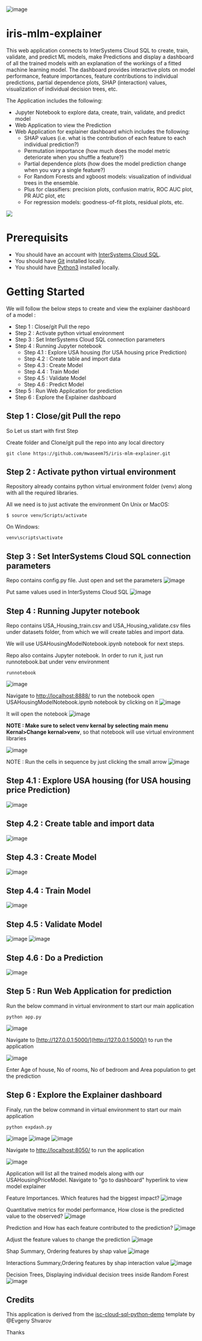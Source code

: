 ![image](https://user-images.githubusercontent.com/18219467/233314974-71c44cf3-8abd-4f92-b550-9f5f578ac331.png)
# iris-mlm-explainer
This web application connects to InterSystems Cloud SQL to create, train, validate, and predict ML models, make Predictions and display a dashboard of all the trained models with an explanation of the workings of a fitted machine learning model.
The dashboard provides interactive plots on model performance, feature importances, feature contributions to individual predictions, partial dependence plots, SHAP (interaction) values, visualization of individual decision trees, etc.

The Application includes the following:
- Jupyter Notebook to explore data, create, train, validate, and predict model
- Web Application to view the Prediction
- Web Application for explainer dashboard which includes the following:
  - SHAP values (i.e. what is the contribution of each feature to each individual prediction?)
  - Permutation importance (how much does the model metric deteriorate when you shuffle a feature?)
  - Partial dependence plots (how does the model prediction change when you vary a single feature?)
  - For Random Forests and xgboost models: visualization of individual trees in the ensemble.
  - Plus for classifiers: precision plots, confusion matrix, ROC AUC plot, PR AUC plot, etc
  - For regression models: goodness-of-fit plots, residual plots, etc.

![](https://github.com/mwaseem75/iris-mlm-explorer/blob/main/irisMLMExp.gif)

# Prerequisits
- You should have an account with [InterSystems Cloud SQL](https://portal.sql-contest.isccloud.io/cloudservices). 
- You should have [Git](https://git-scm.com/book/en/v2/Getting-Started-Installing-Git) installed locally.
- You should have [Python3](https://www.python.org/downloads/) installed locally. 

# Getting Started
We will follow the below steps to create and view the explainer dashboard of a model :
- Step 1 : Close/git Pull the repo
- Step 2 : Activate python virtual environment 
- Step 3 : Set InterSystems Cloud SQL connection parameters
- Step 4 : Running Jupyter notebook
  - Step 4.1 : Explore USA housing (for USA housing price Prediction)
  - Step 4.2 : Create table and import data
  - Step 4.3 : Create Model
  - Step 4.4 : Train Model
  - Step 4.5 : Validate Model
  - Step 4.6 : Predict Model
- Step 5 : Run Web Application for prediction   
- Step 6 : Explore the Explainer dashboard

## Step 1 : Close/git Pull the repo
So Let us start with first Step

Create folder and Clone/git pull the repo into any local directory
```
git clone https://github.com/mwaseem75/iris-mlm-explainer.git
```

## Step 2 : Activate python virtual environment 
Repository already contains python virtual environment folder (venv) along with all the required libraries.

All we need is to just activate the environment
On Unix or MacOS:
```
$ source venv/Scripts/activate
```
On Windows:
```
venv\scripts\activate
```
## Step 3 : Set InterSystems Cloud SQL connection parameters
Repo contains config.py file. Just open and set the parameters
![image](https://user-images.githubusercontent.com/18219467/232424168-3fd4ce14-2a78-44bc-a42b-c65909d9696a.png)

Put same values used in InterSystems Cloud SQL
![image](https://user-images.githubusercontent.com/18219467/232485432-4b100781-1127-45b0-b3d8-95570124d977.png)

## Step 4 : Running Jupyter notebook
Repo contains USA_Housing_train.csv and USA_Housing_validate.csv files under datasets folder, from which we will create tables and import data.

We will use USAHousingModelNotebook.ipynb notebook for next steps.

Repo also contains Jupyter notebook. In order to run it, just run runnotebook.bat under venv environment
```
runnotebook
```
![image](https://user-images.githubusercontent.com/18219467/232427181-21b2c7e3-3de8-40fb-8111-4b86a9042039.png)

Navigate to [http://localhost:8888/](http://localhost:8888/) to run the notebook
open USAHousingModelNotebook.ipynb notebook by clicking on it
![image](https://user-images.githubusercontent.com/18219467/232428806-89ba6cd3-8e49-4001-ae0d-f1f8e6873540.png)

It will open the notebook
![image](https://user-images.githubusercontent.com/18219467/233067990-cc24b4d2-3cce-4650-9f0e-d9e8f2418fee.png)

**NOTE : Make sure to select venv kernal by selecting main menu Kernal>Change kernal>venv**, so that notebook will use virtual environment libraries

![image](https://user-images.githubusercontent.com/18219467/232429659-cb4366e9-c14d-41fd-8408-e8447cea4710.png)

NOTE : Run the cells in sequence by just clicking the small arrow
![image](https://user-images.githubusercontent.com/18219467/232431439-8aaa7eac-900b-4cc8-9cca-ec6a44bb7920.png)

## Step 4.1 : Explore USA housing (for USA housing price Prediction)
![image](https://user-images.githubusercontent.com/18219467/233324394-ca5691b5-ef4e-4062-bb0e-612554d8e96c.png)

## Step 4.2 : Create table and import data
![image](https://user-images.githubusercontent.com/18219467/233068671-d5655948-a6df-4dd4-9c05-4832d0091de2.png)

## Step 4.3 : Create Model
![image](https://user-images.githubusercontent.com/18219467/233068824-6a257402-58e5-45e2-8f10-3b1b2588c758.png)


## Step 4.4 : Train Model
![image](https://user-images.githubusercontent.com/18219467/233068922-d5d5247e-5333-4393-a67d-17ffe3740577.png)


## Step 4.5 : Validate Model
![image](https://user-images.githubusercontent.com/18219467/233069090-99826b11-0a7f-48eb-b26c-d8f1df61cb82.png)
![image](https://user-images.githubusercontent.com/18219467/232436385-9df76a7c-fc0f-46d8-b5bf-3c062cc2b7e6.png)

## Step 4.6 : Do a Prediction
![image](https://user-images.githubusercontent.com/18219467/232437235-7ba99b14-3f72-47ab-b644-fd995c37cca8.png)

## Step 5 : Run Web Application for prediction   
Run the below command in virtual environment to start our main application
```
python app.py
```
![image](https://user-images.githubusercontent.com/18219467/233229144-4ecac12f-15b4-4318-a6ea-0ad6790038ae.png)

Navigate to [http://127.0.0.1:5000/](http://127.0.0.1:5000/) to run the application

![image](https://user-images.githubusercontent.com/18219467/233230031-63c27a25-910c-4b16-9a5a-9466f2e57354.png)

Enter Age of house, No of rooms, No of bedroom and Area population to get the prediction 


## Step 6 : Explore the Explainer dashboard
Finaly, run the below command in virtual environment to start our main application
```
python expdash.py
```
![image](https://user-images.githubusercontent.com/18219467/232438579-26fc0a30-9f95-4df1-81ef-7f24270316c5.png)
![image](https://user-images.githubusercontent.com/18219467/232478449-557091da-3a7d-4534-bd0f-13c12e682e4c.png)
![image](https://user-images.githubusercontent.com/18219467/232478562-70200f16-4161-4738-bf13-fd043a21d194.png)

Navigate to [http://localhost:8050/](http://localhost:8050/) to run the application

![image](https://user-images.githubusercontent.com/18219467/233049477-3c62aa02-952e-4ea1-8334-699f8c8eb215.png)


Application will list all the trained models along with our USAHousingPriceModel. Navigate to "go to dashboard" hyperlink to view model explainer

Feature Importances. Which features had the biggest impact?
![image](https://user-images.githubusercontent.com/18219467/232486985-1719d884-295c-4521-a5cd-85ac034eded9.png)

Quantitative metrics for model performance, How close is the predicted value to the observed?
![image](https://user-images.githubusercontent.com/18219467/232487163-cbaceee4-54c7-4b7e-a3c7-c775cb873419.png)

Prediction and How has each feature contributed to the prediction?
![image](https://user-images.githubusercontent.com/18219467/232487390-81a06116-ac72-495c-9b1d-be117f69ff08.png)

Adjust the feature values to change the prediction
![image](https://user-images.githubusercontent.com/18219467/232487500-0c772ce6-b665-40ab-8316-ee5cdf43f3c7.png)

Shap Summary, Ordering features by shap value
![image](https://user-images.githubusercontent.com/18219467/232487656-d2a5bf90-c09b-45b0-b05c-0a1f6570d2cb.png)

Interactions Summary,Ordering features by shap interaction value
![image](https://user-images.githubusercontent.com/18219467/232487941-c9f4b9a3-d727-4895-887a-68b825a2bb6b.png)

Decision Trees, Displaying individual decision trees inside Random Forest
![image](https://user-images.githubusercontent.com/18219467/232488582-99b93bb2-5017-4670-a85b-27d19860cc92.png)


## Credits
This application is derived from the [isc-cloud-sql-python-demo](https://openexchange.intersystems.com/package/isc-cloud-sql-python-demo) template by @Evgeny Shvarov

Thanks
